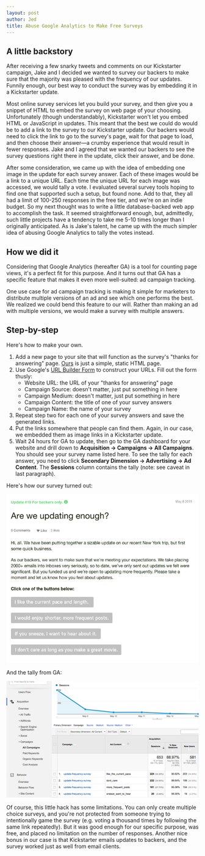```yaml
---
layout: post
author: Jed
title: Abuse Google Analytics to Make Free Surveys
---
```


## A little backstory

After receiving a few snarky tweets and comments on our Kickstarter campaign, Jake and I decided we wanted to survey our backers to make sure that the majority was pleased with the frequency of our updates. Funnily enough, our best way to conduct the survey was by embedding it in a Kickstarter update.

Most online survey services let you build your survey, and then give you a snippet of HTML to embed the survey on web page of your choosing. Unfortunately (though understandably), Kickstarter won't let you embed HTML or JavaScript in updates. This meant that the best we could do would be to add a link to the survey to our Kickstarter update. Our backers would need to click the link to go to the survey's page, wait for that page to load, and then choose their answer&mdash;a crumby experience that would result in fewer responses. Jake and I agreed that we wanted our backers to see the survey questions right there in the update, click their answer, and be done.

After some consideration, we came up with the idea of embedding one image in the update for each survey answer. Each of these images would be a link to a unique URL. Each time the unique URL for each image was accessed, we would tally a vote. I evaluated several survey tools hoping to find one that supported such a setup, but found none. Add to that, they all had a limit of 100-250 responses in the free tier, and we're on an indie budget. So my next thought was to write a little database-backed web app to accomplish the task. It seemed straightforward enough, but, admittedly, such little projects have a tendency to take me 5-10 times longer than I originally anticipated. As is Jake's talent, he came up with the much simpler idea of abusing Google Analytics to tally the votes instead. 

## How we did it

Considering that Google Analytics (hereafter GA) is a tool for counting page views, it's a perfect fit for this purpose. And it turns out that GA has a specific feature that makes it even more well-suited: ad campaign tracking.

One use case for ad campaign tracking is making it simple for marketers to distribute multiple versions of an ad and see which one performs the best. We realized we could bend this feature to our will. Rather than making an ad with multiple versions, we would make a survey with multiple answers.

## Step-by-step

Here's how to make your own.

1. Add a new page to your site that will function as the survey's  "thanks for answering" page. [Ours](http://appdocumentary.com/survey/) is just a simple, static HTML page.
2. Use Google's [URL Builder Form](https://support.google.com/analytics/answer/1033867?hl=en#url_builder_form) to construct your URLs. Fill out the form thusly:
	* Website URL: the URL of your "thanks for answering" page
	* Campaign Source: doesn't matter, just put something in here
	* Campaign Medium: doesn't matter, just put something in here
	* Campaign Content: the title of one of your survey answers
	* Campaign Name: the name of your survey
3. Repeat step two for each one of your survey answers and save the generated links.
4. Put the links somewhere that people can find them. Again, in our case, we embedded them as image links in a Kickstarter update.
5. Wait 24 hours for GA to update, then go to the GA dashboard for your website and drill down to **Acquisition -> Campaigns -> All Campaigns**. You should see your survey name listed here. To see the tally for each answer, you need to click **Secondary Dimension -> Advertising -> Ad Content**. The **Sessions** column contains the tally (note: see caveat in last paragraph).

Here's how our survey turned out:

![Backery Survey](/images/posts/ga-surveys/survey-cropped.png)

And the tally from GA:

![Survey Results](/images/posts/ga-surveys/survey-results.png)

Of course, this little hack has some limitations. You can only create multiple choice surveys, and you're not protected from someone trying to intentionally game the survey (e.g. voting a thousand times by following the same link repeatedly). But it was good enough for our specific purpose, was free, and placed no limitation on the number of responses. Another nice bonus in our case is that Kickstarter emails updates to backers, and the survey worked just as well from email clients.
